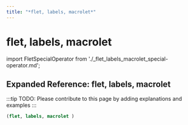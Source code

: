 ```yaml
---
title: "*flet, labels, macrolet*"
---
```


# flet, labels, macrolet

import FletSpecialOperator from './_flet_labels_macrolet_special-operator.md';

<FletSpecialOperator />

## Expanded Reference: flet, labels, macrolet

:::tip
TODO: Please contribute to this page by adding explanations and examples
:::

```lisp
(flet, labels, macrolet )
```
